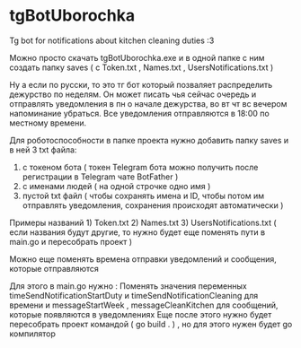 # tgBotUborochka
Tg bot for notifications about kitchen cleaning duties :3

Можно просто скачать tgBotUborochka.exe и в одной папке с ним создать папку saves ( с Token.txt , Names.txt , UsersNotifications.txt )

Ну а если по русски, то это тг бот который позваляет распределить дежурство по неделям. Он может писать чья сейчас очередь и отправлять уведомления в пн о начале дежурства, во вт чт вс вечером напоминание убраться.
Все уведомления отправляются в 18:00 по местному времени.

Для роботоспособности в папке проекта нужно добавить папку saves и в ней 3 txt файла:
  1) с токеном бота  ( токен Telegram бота можно получить после регистрации в Telegram чате BotFather )
  2) c именами людей ( на одной строчке одно имя ) 
  3) пустой txt файл ( чтобы сохранять имена и ID, чтобы потом им отправлять уведомления, сохранения происходят автоматически )

Примеры названий 1) Token.txt 2) Names.txt 3) UsersNotifications.txt ( если названия будут другие, то нужно будет еще поменять пути в main.go и пересобрать проект )

Можно еще поменять времена отправки уведомлений и сообщения, которые отправляются

Для этого в main.go нужно : 
    Поменять значения переменных timeSendNotificationStartDuty и timeSendNotificationСleaning для времени 
    и messageStartWeek , messageCleanKitchen для сообщений, которые появляются в уведомлениях
Еще после этого нужно будет пересобрать проект командой ( go build . ) , но для этого нужен будет go компилятор

